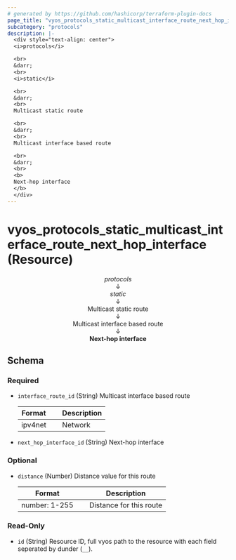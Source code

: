 ```yaml
---
# generated by https://github.com/hashicorp/terraform-plugin-docs
page_title: "vyos_protocols_static_multicast_interface_route_next_hop_interface Resource - vyos"
subcategory: "protocols"
description: |-
  <div style="text-align: center">
  <i>protocols</i>

  <br>
  &darr;
  <br>
  <i>static</i>

  <br>
  &darr;
  <br>
  Multicast static route

  <br>
  &darr;
  <br>
  Multicast interface based route

  <br>
  &darr;
  <br>
  <b>
  Next-hop interface
  </b>
  </div>
---
```


# vyos_protocols_static_multicast_interface_route_next_hop_interface (Resource)

<div style="text-align: center">
<i>protocols</i>

<br>
&darr;
<br>
<i>static</i>

<br>
&darr;
<br>
Multicast static route

<br>
&darr;
<br>
Multicast interface based route

<br>
&darr;
<br>
<b>
Next-hop interface
</b>
</div>



<!-- schema generated by tfplugindocs -->
## Schema

### Required

- `interface_route_id` (String) Multicast interface based route

    |  Format &emsp; | Description  |
    |----------|---------------|
    |  ipv4net  &emsp; |  Network  |
- `next_hop_interface_id` (String) Next-hop interface

### Optional

- `distance` (Number) Distance value for this route

    |  Format &emsp; | Description  |
    |----------|---------------|
    |  number: 1-255  &emsp; |  Distance for this route  |

### Read-Only

- `id` (String) Resource ID, full vyos path to the resource with each field seperated by dunder (`__`).
